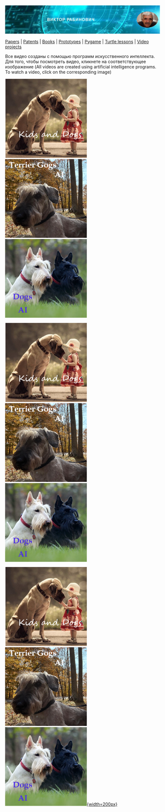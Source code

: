 ![Header Image](https://raw.githubusercontent.com/victenna/vrabinovich/main/Images/Header.png)

[Papers](papers.md) | [Patents](patents.md) | [Books](books.md) | [Prototypes](prototypes.md) | [Pygame](pygame.md) | [Turtle lessons](turtle_lessons.md) | [Video projects](video_projects.md)

Все видео созданы с помощью программ искусственного интеллекта. Для того, чтобы посмотреть видео, кликнете на соответствующее изображение 
(All videos are created using artificial intelligence programs. To watch a video, click on the corresponding image)


[![Dogs and Kids](https://raw.githubusercontent.com/victenna/vrabinovich/main/Images/Dogs%20and%20kids.png)](https://www.youtube.com/watch?v=whoiHovNMFs)
[![Terrier Dogs](https://raw.githubusercontent.com/victenna/vrabinovich/main/Images/Terrier%20dogs.png)](https://youtu.be/KkCjh5AozvA)
[![Dogs](https://raw.githubusercontent.com/victenna/vrabinovich/main/Images/Dogs.png)](https://www.youtube.com/shorts/0EpCACd949w)


[![Dogs and Kids](https://raw.githubusercontent.com/victenna/vrabinovich/main/Images/Dogs%20and%20kids.png)](https://www.youtube.com/watch?v=whoiHovNMFs)
[![Terrier Dogs](https://raw.githubusercontent.com/victenna/vrabinovich/main/Images/Terrier%20dogs.png)](https://youtu.be/KkCjh5AozvA)
[![Dogs](https://raw.githubusercontent.com/victenna/vrabinovich/main/Images/Dogs.png)](https://www.youtube.com/shorts/0EpCACd949w)

[![Dogs and Kids](https://raw.githubusercontent.com/victenna/vrabinovich/main/Images/Dogs%20and%20kids.png)](https://www.youtube.com/watch?v=whoiHovNMFs)
[![Terrier Dogs](https://raw.githubusercontent.com/victenna/vrabinovich/main/Images/Terrier%20dogs.png)](https://youtu.be/KkCjh5AozvA)
[![Dogs](https://raw.githubusercontent.com/victenna/vrabinovich/main/Images/Dogs.png){width=200px}](https://www.youtube.com/shorts/0EpCACd949w)


















